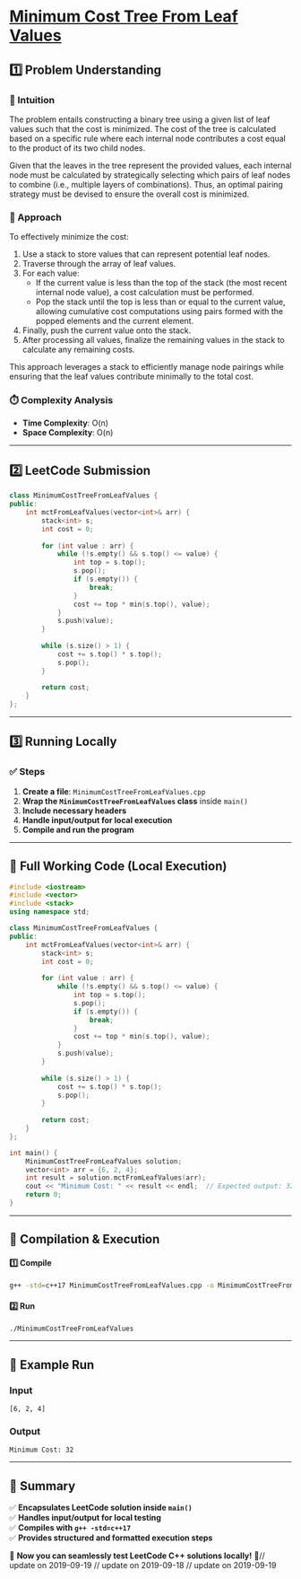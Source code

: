 # **[Minimum Cost Tree From Leaf Values](https://leetcode.com/problems/minimum-cost-tree-from-leaf-values/description/)**  

## **1️⃣ Problem Understanding**  
### **📌 Intuition**  
The problem entails constructing a binary tree using a given list of leaf values such that the cost is minimized. The cost of the tree is calculated based on a specific rule where each internal node contributes a cost equal to the product of its two child nodes.

Given that the leaves in the tree represent the provided values, each internal node must be calculated by strategically selecting which pairs of leaf nodes to combine (i.e., multiple layers of combinations). Thus, an optimal pairing strategy must be devised to ensure the overall cost is minimized.

### **🚀 Approach**  
To effectively minimize the cost:
1. Use a stack to store values that can represent potential leaf nodes.
2. Traverse through the array of leaf values.
3. For each value:
   - If the current value is less than the top of the stack (the most recent internal node value), a cost calculation must be performed. 
   - Pop the stack until the top is less than or equal to the current value, allowing cumulative cost computations using pairs formed with the popped elements and the current element.
4. Finally, push the current value onto the stack.
5. After processing all values, finalize the remaining values in the stack to calculate any remaining costs.

This approach leverages a stack to efficiently manage node pairings while ensuring that the leaf values contribute minimally to the total cost.

### **⏱️ Complexity Analysis**  
- **Time Complexity**: O(n)  
- **Space Complexity**: O(n)  

---  

## **2️⃣ LeetCode Submission**  
```cpp
class MinimumCostTreeFromLeafValues {
public:
    int mctFromLeafValues(vector<int>& arr) {
        stack<int> s;
        int cost = 0;
        
        for (int value : arr) {
            while (!s.empty() && s.top() <= value) {
                int top = s.top();
                s.pop();
                if (s.empty()) {
                    break;
                }
                cost += top * min(s.top(), value);
            }
            s.push(value);
        }
        
        while (s.size() > 1) {
            cost += s.top() * s.top();
            s.pop();
        }
        
        return cost;
    }
};  
```  

---  

## **3️⃣ Running Locally**  
### **✅ Steps**  
1. **Create a file**: `MinimumCostTreeFromLeafValues.cpp`  
2. **Wrap the `MinimumCostTreeFromLeafValues` class** inside `main()`  
3. **Include necessary headers**  
4. **Handle input/output for local execution**  
5. **Compile and run the program**  

---  

## **📝 Full Working Code (Local Execution)**  
```cpp
#include <iostream>
#include <vector>
#include <stack>
using namespace std;

class MinimumCostTreeFromLeafValues {
public:
    int mctFromLeafValues(vector<int>& arr) {
        stack<int> s;
        int cost = 0;
        
        for (int value : arr) {
            while (!s.empty() && s.top() <= value) {
                int top = s.top();
                s.pop();
                if (s.empty()) {
                    break;
                }
                cost += top * min(s.top(), value);
            }
            s.push(value);
        }
        
        while (s.size() > 1) {
            cost += s.top() * s.top();
            s.pop();
        }
        
        return cost;
    }
};

int main() {
    MinimumCostTreeFromLeafValues solution;
    vector<int> arr = {6, 2, 4};
    int result = solution.mctFromLeafValues(arr);
    cout << "Minimum Cost: " << result << endl;  // Expected output: 32
    return 0;
}
```  

---  

## **🔧 Compilation & Execution**  
#### **1️⃣ Compile**  
```bash
g++ -std=c++17 MinimumCostTreeFromLeafValues.cpp -o MinimumCostTreeFromLeafValues
```  

#### **2️⃣ Run**  
```bash
./MinimumCostTreeFromLeafValues
```  

---  

## **🎯 Example Run**  
### **Input**  
```
[6, 2, 4]
```  
### **Output**  
```
Minimum Cost: 32
```  

---  

## **📌 Summary**  
✅ **Encapsulates LeetCode solution inside `main()`**  
✅ **Handles input/output for local testing**  
✅ **Compiles with `g++ -std=c++17`**  
✅ **Provides structured and formatted execution steps**  

🚀 **Now you can seamlessly test LeetCode C++ solutions locally!** 🚀// update on 2019-09-19
// update on 2019-09-18
// update on 2019-09-19
